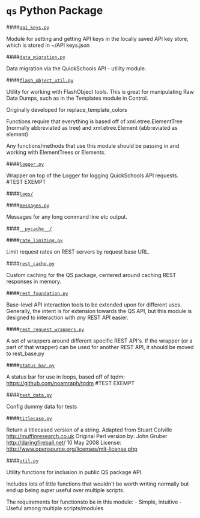 `qs` Python Package
===

####[`api_keys.py`](./api_keys.py)

Module for setting and getting API keys in the locally saved API key store,
which is stored in ~/API keys.json


####[`data_migration.py`](./data_migration.py)

Data migration via the QuickSchools API - utility module.

####[`flash_object_util.py`](./flash_object_util.py)


Utility for working with FlashObject tools. This is great for manipulating Raw
Data Dumps, such as in the Templates module in Control.

Originally developed for replace_template_colors

Functions require that everything is based off of xml.etree.ElementTree
(normally abbreviated as tree) and xml.etree.Element (abbreviated as element)

Any functions/methods that use this module should be passing in and working
with ElementTrees or Elements.


####[`logger.py`](./logger.py)

Wrapper on top of the Logger for logging QuickSchools API requests.
\#TEST EXEMPT


####[`logs/`](./logs)

####[`messages.py`](./messages.py)

Messages for any long command line etc output.

####[`__pycache__/`](./__pycache__)

####[`rate_limiting.py`](./rate_limiting.py)

Limit request rates on REST servers by request base URL.

####[`rest_cache.py`](./rest_cache.py)

Custom caching for the QS package, centered around caching REST responses
in memory.


####[`rest_foundation.py`](./rest_foundation.py)

Base-level API interaction tools to be extended upon for different uses.
Generally, the intent is for extension towards the QS API, but this module
is designed to interaction with *any* REST API easier.


####[`rest_request_wrappers.py`](./rest_request_wrappers.py)

A set of wrappers around different specific REST API's. If the wrapper (or a
part of that wrapper) can be used for another REST API, it should be moved to
rest_base.py


####[`status_bar.py`](./status_bar.py)

A status bar for use in loops, based off of tqdm:
https://github.com/noamraph/tqdm
\#TEST EXEMPT


####[`test_data.py`](./test_data.py)

Config dummy data for tests

####[`titlecase.py`](./titlecase.py)


Return a titlecased version of a string.
Adapted from Stuart Colville http://muffinresearch.co.uk
Original Perl version by: John Gruber http://daringfireball.net/ 10 May 2008
License: http://www.opensource.org/licenses/mit-license.php


####[`util.py`](./util.py)

Utility functions for inclusion in public QS package API.

Includes lots of little functions that wouldn't be worth writing normally
but end up being super useful over multiple scripts.

The requirements for functionsto be in this module:
    - Simple, intuitive
    - Useful among multiple scripts/modules
